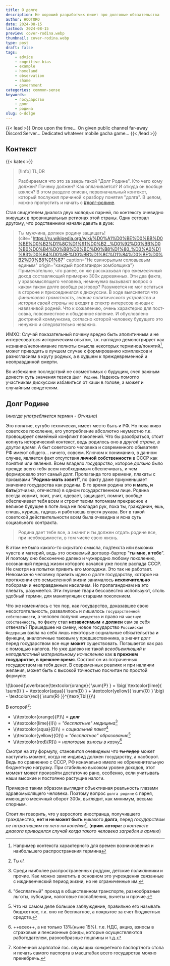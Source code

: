 ```yaml
---
title: О долге
description: Не хороший разработчик пишет про долговые обязательства
author: HOOTORO
date: 2024-08-15
lastmod: 2024-08-15
preview: cover-rodina.webp
thumbnail: cover-rodina.webp
type: post
draft: false
tags:
    - advice
    - cognitive-bias
    - example
    - homeland
    - observation
    - shame
    - government
categories: common-sense
keywords:
    - государство
    - долг
    - родина
slug: o-dolge
---
```


{{< lead >}}
Once upon the time...
On given public channel far-away Discord Server...
Dedicated whatever mobile gacha game...
{{< /lead >}}

## Контекст

{{< katex >}}

> [!Info] TL;DR
>
> Разбираемся что это за зверь такой "Долг Родине". 
> Кто чего кому должен?
> Почему должен?
> Как оплачивается?
> И откуда он вообще взялся?
> В этом разделе описан, первоначальный контекст, который послужил причиной к разбору понятия "долга". В целом, можно пропустить и начать с <a href="#долг-родине">#долг-родине</a>.

Стал свидетелем диалога двух молодых парней, по контексту очевидно живущих в провинциальных регионах этой страны.
Один сетовал другому, что родственники начали давить в духе:
> Ты мужчина, должен родину защищать!
{cite="https://ru.wikipedia.org/wiki/%D0%A1%D0%BE%D0%BB%D0%BE%D0%B2%D1%8C%D1%91%D0%B2,_%D0%92%D0%BB%D0%B0%D0%B4%D0%B8%D0%BC%D0%B8%D1%80_%D0%A0%D1%83%D0%B4%D0%BE%D0%BB%D1%8C%D1%84%D0%BE%D0%B2%D0%B8%D1%87" caption="Не свинорылым соловьевым единым" origin="каждый пропагандон зомбоящика"}
Примечательно, что ранее, он же рассказывал про ежемесячный доход составляющий примерно 300к деревянных.
Эти два факта, у зравомыслящего человека, неминуемо вызывают вопрос о каком таком долге вообще разговор?
Разумеется не мог остаться в стороне и присоединился к дискуссии. В ходе выясняется что _финансовая грамотность, знание политического устройства и истории своей страны_ не входят в спектр интересов юноши с навязчивой родней. Что к сожалению, очень характерно для пост-совка, повсеместное и обыденное явление. И обусловлено доктриной коммунизма, согласно которой человеку будущего это ненужно и следовательно неважно.

ИМХО: Случай показательный почему вредно быть аполитичным и не интересоваться историческим опытом, т.к. наглядно демонстрирует как незнание/непонимание полноты смысла некоторых терминов/понятий[^pon], может приводить в лучшем случае к формированию комплексов и разногласиям в кругу родных, а в худшем к преждевременной и неоправданной смерти.

Во избежание последствий не совместимых с будущим, счел важным донести суть значения тезиса `Долг Родине`. Надеюсь помогло участникам дискуссии избавиться от каши в голове, а может и случайным свидетелям.

## Долг Родине

(_иногда употребляется термин - Отчизна_)

Это понятие, сугубо технически, имеет место быть и РФ. Но пока живо советское поколение, его употребление абсолютно неуместно т.к. провоцирует семейный конфликт поколений. Что бы разобраться, стоит копнуть исторический контекст, ведь родилось оно _в другой стране, в другое время_. А быт советского человека и современного обывателя РФ имеют общего... ничего, совсем.
Ключом к пониманию, в данном случае, является факт отсутствия **личной собственности** в СССР как понятия или явления.
Всем владело _государство_, которое _должно_ было прежде всего тебя всем необходимым обеспечивать, и чем формировало этот самый долг.
Пропаганда того времени, плакаты с призывами "**Родина-мать зовет!**", по факту даже приуменьшает значение государства как родины. В то время родина это **и мать, и бать**(отчизна, отечество) в одном государственном лице. Родина всегда кормит, поит, учит, одевает, защищает, помнит, вообще обеспечивает тебя всем и строит твоим потомкам прекрасное и великое будущее в поте лица не покладая рук, пока ты, гражданин, ешь, спишь, куришь, гадишь и работаешь спустя рукава. Вот в такой советской действительности всем была очевидна и ясна суть социального контракта.
> Родина дает тебе все, а значит и ты должен отдать родине все, при необходимости, в том числе свою жизнь.

В этом не было какого-то скрытого смысла, подтекста или высоких чувств и материй, ведь это осязаемый договор-бартер "**ты мне, я тебе**". И поэтому оно бесконечно далеко и чужеродно любому поколению, осознанный период жизни которого начался уже после распада СССР. Не смотря на попытки привить его молодежи.
Это так не работает. Невозможно человеку привить идею о долге государству, которое на протяжении его осмысленной жизни занималось **исключительно** поборами и неоправданным насилием.
Но пропагандонам на это плевать, разумеется. Эти гнусные твари бессовестно используют, столь удобный термин, для манипуляции старшим поколением.

Что же изменилось с тех пор, как государство, доказавшее свою несостоятельность, развалилось и лишилось `государственной собственности`, а человек получил `имущество` и право на `частную собственность`, по факту стал **независимым** и **должен** сам за себя отвечать?
Пришедшее на смену, новое государство `Российская Федерация` взяла на себя лишь некоторые социальные обязательства и функции, аналогичные таковым у предшественника, а значит долг перед государством все еще **может** существовать. Погашается как раз с помощью налогов. Но уже далеко не такой _всеобъемлющий и неподвластный материальному исчислению_ как **в прежнем государстве, в прежнее время**.
Состоит он из потраченных государством на тебя денег. В современных реалиях и при наличии желания, может быть с высокой точностью посчитан по простой формуле:

\\(\boxed{\overbrace{\textcolor{orange}{ \sum{P} } = \big( \textcolor{lime}{ \sum{I} } + \textcolor{aqua}{ \sum{D} } + \textcolor{yellow}{ \sum{O} } \big) - \textcolor{red}{ \sum{R} }}^{\text{TbI}}}\\)

В которой[^u]:

- \\(\textcolor{orange}{P}\\) = **долг**
- \\(\textcolor{lime}{I}\\) = _"бесплатные" медицина_[^med]
- \\(\textcolor{aqua}{D}\\) = _социальный пакет_[^social]
- \\(\textcolor{yellow}{O}\\) = _"бесплатное" образование_[^stud]
- \\(\textcolor{red}{R}\\) = _налоговые взносы в казну_[^nalog]

Смотря на эту формулу, становится очевидным что ~~ты пидор~~ может наступить момент, когда не индивид должен государству, а наоборот. Ведь по сравнению с СССР, РФ изначально имело не обременительную бюджетную нагрузку. При стабильно высоком уровне доходов, этот момент может произойти достаточно рано, особенно, если учитывать наши высокие и постоянно растущие налоги.

Примерно таким образом выглядит объективная реальность глазами здравомыслящего человека.
Поэтому вопрос `долга родине` с парня, имеющего месячный оборот 300к, выглядит, как минимум, весьма спорным.

Стоит ли говорить, что у взрослого иностранца, получившего гражданство, **нет и не может быть** никакого **долга**, перед _государством не потратившим на него ни копейки_[^pis].
(**прим. автора:** _в контексте диалога приводился случай когда такого человека загребли в армию_)


[^med]: Среди наиболее распространенных роддом, детские поликлиники и прочие. Как можно заметить в основном это учреждения связанные с иждивенческий период жизни, но не ограниченные им.
[^stud]: Что на самом деле большое заблуждение, правильно его называть бюджетное, т.к. оно не бесплатное, а покрытое за счет бюджетных средств.
[^social]: "бесплатный" проезд в общественном транспорте, разнообразные льготы, субсидии, налоговые послабления, вычеты и прочие.
[^nalog]: ++всех++, а не только 13%(ныне 15%). т.е. НДС, акциз, взносы в страховые и пенсионные фонды, которые осуществляются работодателем, разнообразные пошлины и т.д.
[^pis]: Копеечной зарплатой гос. служащих конкретного паспортного стола и печать самого паспорта в масштабах всего государства можно пренебречь.
[^pon]: Например контекста характерного для времен возникновения и наибольшего распространения термина
[^u]: Ты
